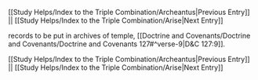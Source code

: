 [[Study Helps/Index to the Triple Combination/Archeantus|Previous Entry]]  ||  [[Study Helps/Index to the Triple Combination/Arise|Next Entry]]

 records to be put in archives of temple, [[Doctrine and Covenants/Doctrine and Covenants/Doctrine and Covenants 127#^verse-9|D&C 127:9]].

[[Study Helps/Index to the Triple Combination/Archeantus|Previous Entry]]  ||  [[Study Helps/Index to the Triple Combination/Arise|Next Entry]]